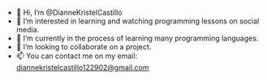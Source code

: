 - 👋 Hi, I’m @DianneKristelCastillo
- 👀 I’m interested in learning and watching programming lessons on social media.
- 🌱 I’m currently in the process of learning many programming languages.
- 💞️ I’m looking to collaborate on a project.
- 📫 You can contact me on my email: diannekristelcastillo122902@gmail.com

<!---
DianneKristelCastillo/DianneKristelCastillo is a ✨ special ✨ repository because its `README.md` (this file) appears on your GitHub profile.
You can click the Preview link to take a look at your changes.
--->
